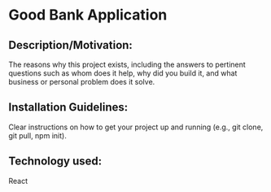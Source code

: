 # Good Bank Application
## Description/Motivation: 
The reasons why this project exists, including the answers to pertinent questions such as whom does it help, why did you build it, and what business or personal problem does it solve.
## Installation Guidelines: 
Clear instructions on how to get your project up and running (e.g., git clone, git pull, npm init).
## Technology used: 
React

